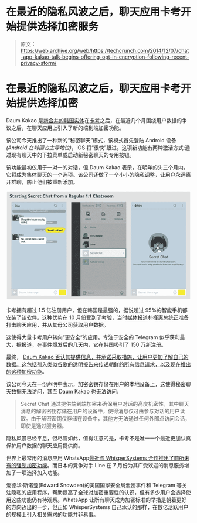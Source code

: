 # 在最近的隐私风波之后，聊天应用卡考开始提供选择加密服务

> 原文：<https://web.archive.org/web/https://techcrunch.com/2014/12/07/chat-app-kakao-talk-begins-offering-opt-in-encryption-following-recent-privacy-storm/>

# 在最近的隐私风波之后，聊天应用卡考开始提供选择加密

Daum Kakao 是[新合并的韩国实体](https://web.archive.org/web/20230325213132/https://techcrunch.com/2014/05/25/kakao-daum/)在[卡考](https://web.archive.org/web/20230325213132/http://www.kakao.com/talk)之后，在最近几个月围绕用户数据的争议之后，在聊天应用上引入了新的端到端加密功能。

该公司今天推出了一种新的“秘密聊天”模式，该模式首先登陆 Android 设备 *(Android 在韩国占主导地位)*，iOS 将“很快”跟进。这项新功能有两种激活方式:通过现有聊天中的下拉菜单或启动新秘密聊天的专用按钮。

该功能最初仅用于一对一的对话，但 Daum Kakao 表示，在明年的头三个月内，它将成为集体聊天的一个选项。该公司还做了一个小小的隐私调整，让用户永远离开群聊，防止他们被重新添加。

![[Image 1] Starting Secret Chat from Chatroom on KakaoTalk](img/5c6416bd9f47017ff6d737813199909d.png)

卡考拥有超过 1.5 亿注册用户，但在韩国是最强的，据说超过 95%的智能手机都安装了该软件。这种优势在 10 月份受到了考验，当时[媒体报道](https://web.archive.org/web/20230325213132/http://www.bbc.com/news/blogs-trending-29555331)朴槿惠总统正准备打击聊天应用，并从其母公司获取用户数据。

这使得大量卡考用户转向“更安全”的应用。专注于安全的 Telegram 似乎获利最大，据报道，在事件爆发后的几天内，它在韩国吸引了 150 万新注册。

最终， [Daum Kakao 否认其提供信息，并承诺采取措施，让用户更加了解自己的数据。这包括引入类似谷歌的透明报告来传递朝鲜的所有信息请求，以及](https://web.archive.org/web/20230325213132/http://timesofindia.indiatimes.com/tech/apps/Kakao-Talk-Wont-hand-over-user-data-to-government/articleshow/44814750.cms)[现在推出的这种加密功能](https://web.archive.org/web/20230325213132/http://www.wsj.com/articles/messaging-app-kakaotalk-offers-new-privacy-features-1412924753)。

该公司今天在一份声明中表示，加密密钥存储在用户的本地设备上，这使得秘密聊天数据无法访问，甚至 Daum Kakao 也无法访问:

> Secret Chat 通过提供端到端加密来确保用户对话的高度机密性，其中聊天消息的解密密钥存储在用户的设备中，使得消息仅可由参与对话的用户读取。由于解密密钥仅存储在设备中，其他方无法通过任何外部点访问会话，即使是通过服务器。

隐私风暴已经平息，但尽管如此，值得注意的是，卡考不是唯一一个最近更加认真保护用户数据的聊天应用提供商。

世界上最常用的消息应用 WhatsApp[最近与 WhisperSystems 合作推出了前所未有的强制加密功能](https://web.archive.org/web/20230325213132/https://techcrunch.com/2014/11/18/end-to-end-for-everyone/)。而日本的竞争对手 Line 在 7 月份为其广受欢迎的消息服务增加了一项选择加入功能。

爱德华·斯诺登(Edward Snowden)的美国国家安全局泄密事件和 Telegram 等关注隐私的应用程序，帮助提高了全球对加密重要性的认识，但有多少用户会选择使用这些功能仍有待观察。WhatsApp 让所有聊天成为加密标准的举措是朝着更好的方向迈出的一步，但正如 WhisperSystems 自己承认的那样，在数亿活跃用户的规模上引入相关需求的功能并非易事。